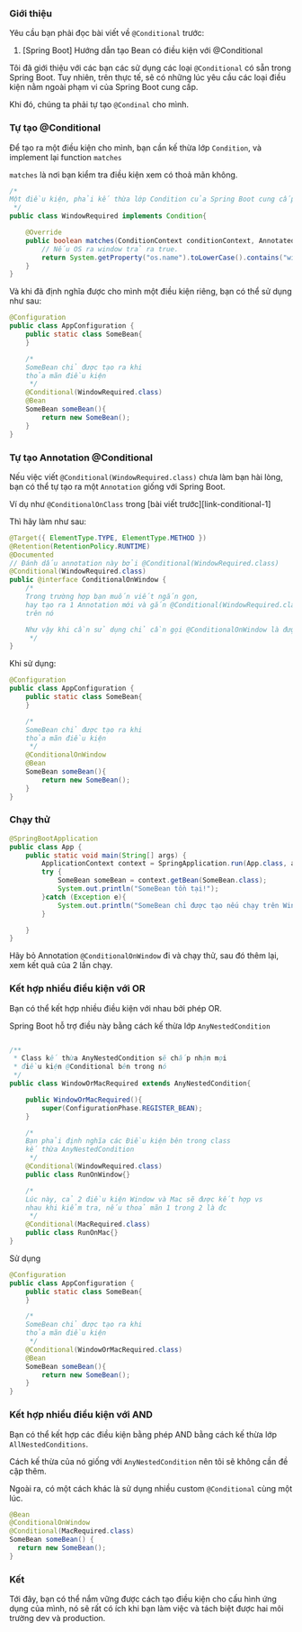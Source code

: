 
### Giới thiệu

Yêu cầu bạn phải đọc bài viết về `@Conditional` trước:

1. [Spring Boot] Hướng dẫn tạo Bean có điều kiện với @Conditional

Tôi đã giới thiệu với các bạn các sử dụng các loại `@Conditional` có sẵn trong Spring Boot. Tuy nhiên, trên thực tế, sẽ có những lúc yêu cầu các loại điều kiện nằm ngoài phạm vi của Spring Boot cung cấp.

Khi đó, chúng ta phải tự tạo `@Condinal` cho mình.

### Tự tạo @Conditional

Để tạo ra một điều kiện cho mình, bạn cần kế thừa lớp `Condition`, và implement lại function `matches`

`matches` là nơi bạn kiểm tra điều kiện xem có thoả mãn không.

```java
/*
Một điều kiện, phải kế thừa lớp Condition của Spring Boot cung cấp
 */
public class WindowRequired implements Condition{

    @Override
    public boolean matches(ConditionContext conditionContext, AnnotatedTypeMetadata annotatedTypeMetadata) {
        // Nếu OS ra window trả ra true.
        return System.getProperty("os.name").toLowerCase().contains("win");
    }
}
```

Và khi đã định nghĩa được cho mình một điều kiện riêng, bạn có thể sử dụng như sau:

```java
@Configuration
public class AppConfiguration {
    public static class SomeBean{
    }

    /*
    SomeBean chỉ được tạo ra khi
    thỏa mãn điều kiện
     */
    @Conditional(WindowRequired.class)
    @Bean
    SomeBean someBean(){
        return new SomeBean();
    }
}

```

### Tự tạo Annotation @Conditional

Nếu việc viết `@Conditional(WindowRequired.class)` chưa làm bạn hài lòng, bạn có thể tự tạo ra một `Annotation` giống với Spring Boot.

Ví dụ như `@ConditionalOnClass` trong [bài viết trước][link-conditional-1]

Thì hãy làm như sau:

```java
@Target({ ElementType.TYPE, ElementType.METHOD })
@Retention(RetentionPolicy.RUNTIME)
@Documented
// Đánh dấu annotation này bởi @Conditional(WindowRequired.class)
@Conditional(WindowRequired.class)
public @interface ConditionalOnWindow {
    /*
    Trong trường hợp bạn muốn viết ngắn gọn,
    hay tạo ra 1 Annotation mới và gắn @Conditional(WindowRequired.class)
    trên nó

    Như vậy khi cần sử dụng chỉ cần gọi @ConditionalOnWindow là được
     */
}
```

Khi sử dụng:

```java
@Configuration
public class AppConfiguration {
    public static class SomeBean{
    }

    /*
    SomeBean chỉ được tạo ra khi
    thỏa mãn điều kiện
     */
    @ConditionalOnWindow
    @Bean
    SomeBean someBean(){
        return new SomeBean();
    }
}
```

### Chạy thử

```java
@SpringBootApplication
public class App {
    public static void main(String[] args) {
        ApplicationContext context = SpringApplication.run(App.class, args);
        try {
            SomeBean someBean = context.getBean(SomeBean.class);
            System.out.println("SomeBean tồn tại!");
        }catch (Exception e){
            System.out.println("SomeBean chỉ được tạo nếu chạy trên Window");
        }

    }
}
```

Hãy bỏ Annotation `@ConditionalOnWindow` đi và chạy thử, sau đó thêm lại, xem kết quả của 2 lần chạy.

### Kết hợp nhiều điều kiện với OR

Bạn có thể kết hợp nhiều điều kiện với nhau bởi phép OR.

Spring Boot hỗ trợ điều này bằng cách kế thừa lớp `AnyNestedCondition`

```java

/**
 * Class kế thừa AnyNestedCondition sẽ chấp nhận mọi
 * điều kiện @Conditional bên trong nó
 */
public class WindowOrMacRequired extends AnyNestedCondition{

    public WindowOrMacRequired(){
        super(ConfigurationPhase.REGISTER_BEAN);
    }

    /*
    Bạn phải định nghĩa các Điều kiện bên trong class
    kế thừa AnyNestedCondition
     */
    @Conditional(WindowRequired.class)
    public class RunOnWindow{}

    /*
    Lúc này, cả 2 điều kiện Window và Mac sẽ được kết hợp vs
    nhau khi kiểm tra, nếu thoả mãn 1 trong 2 là đc
     */
    @Conditional(MacRequired.class)
    public class RunOnMac{}
}

```

Sử dụng

```java
@Configuration
public class AppConfiguration {
    public static class SomeBean{
    }

    /*
    SomeBean chỉ được tạo ra khi
    thỏa mãn điều kiện
     */
    @Conditional(WindowOrMacRequired.class)
    @Bean
    SomeBean someBean(){
        return new SomeBean();
    }
}
```

### Kết hợp nhiều điều kiện với AND

Bạn có thể kết hợp các điều kiện bằng phép AND bằng cách kế thừa lớp `AllNestedConditions`.

Cách kế thừa của nó giống với `AnyNestedCondition` nên tôi sẽ không cần đề cập thêm.

Ngoài ra, có một cách khác là sử dụng nhiều custom `@Conditional` cùng một lúc.

```java
@Bean
@ConditionalOnWindow
@Conditional(MacRequired.class)
SomeBean someBean() {
  return new SomeBean();
}
```

### Kết

Tới đây, bạn có thể nắm vững được cách tạo điều kiện cho cấu hình ứng dụng của mình, nó sẽ rất có ích khi bạn làm việc và tách biệt được hai môi trường dev và production.

